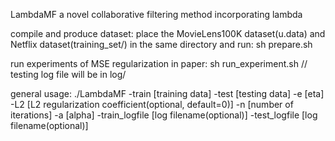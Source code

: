 LambdaMF
a novel collaborative filtering method incorporating lambda

compile and produce dataset:
place the MovieLens100K dataset(u.data) and Netflix dataset(training_set/) in the same directory and run:
	sh prepare.sh

run experiments of MSE regularization in paper:
	sh run_experiment.sh	// testing log file will be in log/

general usage:
	./LambdaMF -train [training data] -test [testing data] -e [eta] -L2 [L2 regularization coefficient(optional, default=0)] -n [number of iterations] -a [alpha] -train_logfile [log filename(optional)] -test_logfile [log filename(optional)]

